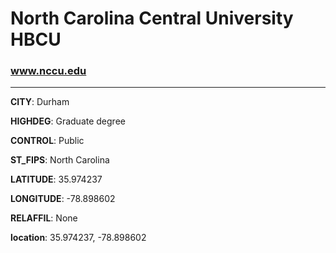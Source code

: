 # North Carolina Central University HBCU
### www.nccu.edu
---
**CITY**: Durham

**HIGHDEG**: Graduate degree

**CONTROL**: Public

**ST_FIPS**: North Carolina

**LATITUDE**: 35.974237

**LONGITUDE**: -78.898602

**RELAFFIL**: None

**location**: 35.974237, -78.898602